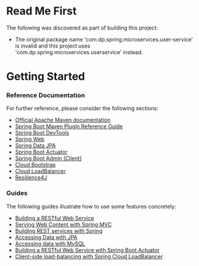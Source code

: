 # Read Me First
The following was discovered as part of building this project:

* The original package name 'com.dp.spring.microservices.user-service' is invalid and this project uses 'com.dp.spring.microservices.userservice' instead.

# Getting Started

### Reference Documentation
For further reference, please consider the following sections:

* [Official Apache Maven documentation](https://maven.apache.org/guides/index.html)
* [Spring Boot Maven Plugin Reference Guide](https://docs.spring.io/spring-boot/docs/2.2.6.RELEASE/maven-plugin/)
* [Spring Boot DevTools](https://docs.spring.io/spring-boot/docs/2.2.6.RELEASE/reference/htmlsingle/#using-boot-devtools)
* [Spring Web](https://docs.spring.io/spring-boot/docs/2.2.6.RELEASE/reference/htmlsingle/#boot-features-developing-web-applications)
* [Spring Data JPA](https://docs.spring.io/spring-boot/docs/2.2.6.RELEASE/reference/htmlsingle/#boot-features-jpa-and-spring-data)
* [Spring Boot Actuator](https://docs.spring.io/spring-boot/docs/2.2.6.RELEASE/reference/htmlsingle/#production-ready)
* [Spring Boot Admin (Client)](https://codecentric.github.io/spring-boot-admin/current/#getting-started)
* [Cloud Bootstrap](https://spring.io/projects/spring-cloud-commons)
* [Cloud LoadBalancer](https://cloud.spring.io/spring-cloud-static/spring-cloud-commons/current/reference/html/#spring-cloud-loadbalancer)
* [Resilience4J](https://cloud.spring.io/spring-cloud-static/spring-cloud-circuitbreaker/current/reference/html)

### Guides
The following guides illustrate how to use some features concretely:

* [Building a RESTful Web Service](https://spring.io/guides/gs/rest-service/)
* [Serving Web Content with Spring MVC](https://spring.io/guides/gs/serving-web-content/)
* [Building REST services with Spring](https://spring.io/guides/tutorials/bookmarks/)
* [Accessing Data with JPA](https://spring.io/guides/gs/accessing-data-jpa/)
* [Accessing data with MySQL](https://spring.io/guides/gs/accessing-data-mysql/)
* [Building a RESTful Web Service with Spring Boot Actuator](https://spring.io/guides/gs/actuator-service/)
* [Client-side load-balancing with Spring Cloud LoadBalancer](https://spring.io/guides/gs/spring-cloud-loadbalancer/)

